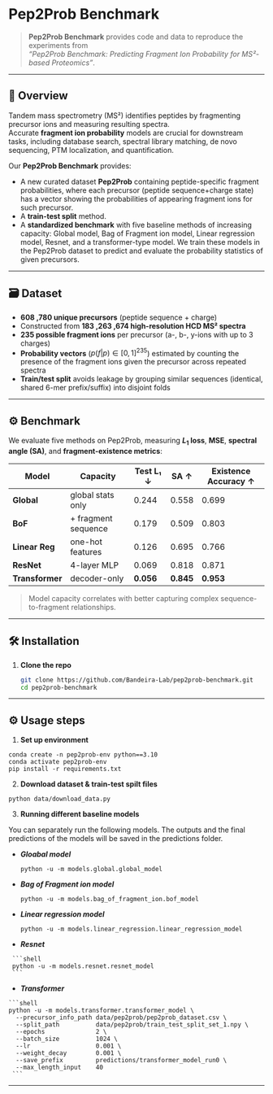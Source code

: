 # **Pep2Prob Benchmark**

> **Pep2Prob Benchmark** provides code and data to reproduce the experiments from  
> *“Pep2Prob Benchmark: Predicting Fragment Ion Probability for MS²-based Proteomics”*.

---

## 📖 Overview

Tandem mass spectrometry (MS²) identifies peptides by fragmenting precursor ions and measuring resulting spectra.  
Accurate **fragment ion probability** models are crucial for downstream tasks, including database search, spectral library matching, de novo sequencing, PTM localization, and quantification.  

Our **Pep2Prob Benchmark** provides:

- A new curated dataset **Pep2Prob** containing peptide-specific fragment probabilities, where each precursor (peptide sequence+charge state) has a vector showing the probabilities of appearing fragment ions for such precursor.  
- A **train-test split** method.
- A **standardized benchmark** with five baseline methods of increasing capacity: Global model, Bag of Fragment ion model, Linear regression model, Resnet, and a transformer-type model. We train these models in the Pep2Prob dataset to predict and evaluate the probability statistics of given precursors.
 

---

## 🗃️ Dataset

- **608 ,780 unique precursors** (peptide sequence + charge)  
- Constructed from **183 ,263 ,674 high-resolution HCD MS² spectra**  
- **235 possible fragment ions** per precursor (a-, b-, y-ions with up to 3 charges)  
- **Probability vectors** \($p(f|p)\in[0,1]^{235}$\) estimated by counting the presence of the fragment ions given the precursor across repeated spectra  
- **Train/test split** avoids leakage by grouping similar sequences (identical, shared 6-mer prefix/suffix) into disjoint folds 

---

## ⚙️ Benchmark

We evaluate five methods on Pep2Prob, measuring **$L_1$ loss**, **MSE**, **spectral angle (SA)**, and **fragment-existence metrics**:

| Model         | Capacity            | Test L₁ ↓   | SA ↑    | Existence Accuracy ↑ |
|---------------|---------------------|------------|---------|----------------------|
| **Global**    | global stats only   | 0.244      | 0.558   | 0.699                |
| **BoF**       | + fragment sequence | 0.179      | 0.509   | 0.803                |
| **Linear Reg**| one-hot features    | 0.126      | 0.695   | 0.766                |
| **ResNet**    | 4-layer MLP         | 0.069  | 0.818   | 0.871                |
| **Transformer** | decoder-only       | **0.056**      | **0.845** | **0.953**            |

> Model capacity correlates with better capturing complex sequence-to-fragment relationships. 

---

## 🛠️ Installation

1. **Clone the repo**  
   ```bash
   git clone https://github.com/Bandeira-Lab/pep2prob-benchmark.git
   cd pep2prob-benchmark

---
## ⚙️ Usage steps
1. **Set up environment**

  ```shell
  conda create -n pep2prob-env python==3.10
  conda activate pep2prob-env
  pip install -r requirements.txt
  ```

2. **Download dataset & train-test spilt files**

  ```shell
  python data/download_data.py
  ```

3. **Running different baseline models**

You can separately run the following models. The outputs and the final predictions of the models will be saved in the predictions folder.
   *  **_Gloabal model_**
      
      ```shell
      python -u -m models.global.global_model
      ```
   *  **_Bag of Fragment ion model_**
  
      ```shell
      python -u -m models.bag_of_fragment_ion.bof_model
      ```
   *  **_Linear regression model_**
      
      ```shell
      python -u -m models.linear_regression.linear_regression_model
      ```
   *  **_Resnet_**
      
     ```shell
     python -u -m models.resnet.resnet_model
     ```
   *  **_Transformer_**
      
    ```shell
    python -u -m models.transformer.transformer_model \
      --precursor_info_path data/pep2prob/pep2prob_dataset.csv \
      --split_path          data/pep2prob/train_test_split_set_1.npy \
      --epochs              2 \
      --batch_size          1024 \
      --lr                  0.001 \
      --weight_decay        0.001 \
      --save_prefix         predictions/transformer_model_run0 \
      --max_length_input    40
     ```
---
